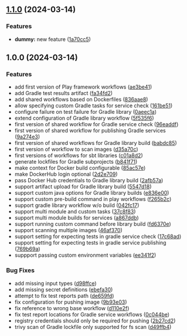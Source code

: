 ## [1.1.0](https://github.com/stempler/gha-workflows/compare/v1.0.0...v1.1.0) (2024-03-14)


### Features

* **dummy:** new feature ([1a70cc5](https://github.com/stempler/gha-workflows/commit/1a70cc54419ee8a724b698bcaddd9c613ba68180))

## 1.0.0 (2024-03-14)


### Features

* add first version of Play framework workflows ([ae3be41](https://github.com/stempler/gha-workflows/commit/ae3be414b473969c1727ea48b619bfc449c0a333))
* add Gradle test results artifact ([fa34fd2](https://github.com/stempler/gha-workflows/commit/fa34fd2f48d957c435357c3a1363f79d391c7779))
* add shared workflows based on Dockerfiles ([836aae8](https://github.com/stempler/gha-workflows/commit/836aae8ee064bcf44ffbce2de51f7130010ce236))
* allow specifying custom Gradle tasks for service check ([161be51](https://github.com/stempler/gha-workflows/commit/161be51606b0bc1fea5efaf366dde3ff86106e82))
* configure failure on test failure for Gradle library ([0aeec1a](https://github.com/stempler/gha-workflows/commit/0aeec1a62f9edc5b193e521a77df60cef67d57f7))
* extend configuration of Gradle library workflow ([5f535f6](https://github.com/stempler/gha-workflows/commit/5f535f66c4bd31fdbe5cbf927aead441e84888ee))
* first version of shared workflow for Gradle service check ([96eaddf](https://github.com/stempler/gha-workflows/commit/96eaddf95b1a0f432c299c3ff298aded0805f81e))
* first version of shared workflow for publishing Gradle services ([9a274e3](https://github.com/stempler/gha-workflows/commit/9a274e3b9d1c1f172449e8b221d99332ca1e72eb))
* first version of shared workflows for Gradle library build ([babdc85](https://github.com/stempler/gha-workflows/commit/babdc85c68aa60fbcc4110468933dcbbf95d9b94))
* first version of workflow to scan images ([d35a70c](https://github.com/stempler/gha-workflows/commit/d35a70c8df97d80a0f32e93e2c7296485bcf985f))
* first versions of workflows for sbt libraries ([c01a8d2](https://github.com/stempler/gha-workflows/commit/c01a8d2d36a2ecee3641a35879545564550050f4))
* generate lockfiles for Gradle subprojects ([b841f71](https://github.com/stempler/gha-workflows/commit/b841f7180f42cb9fcee30a45d550c2dcb55ac706))
* make context for Docker build configurable ([85ac57e](https://github.com/stempler/gha-workflows/commit/85ac57e239e40b0ea7399f689aa59a49a9d5c44f))
* make DockerHub login optional ([2d2e709](https://github.com/stempler/gha-workflows/commit/2d2e7091e407a675e81f8e83c69c77b40a941d3a))
* pass Docker Hub credentials to Gradle library build ([2afb57a](https://github.com/stempler/gha-workflows/commit/2afb57af641186a99cd4d65541daf225d2886cd8))
* support artifact upload for Gradle library build ([5547d18](https://github.com/stempler/gha-workflows/commit/5547d18e4c4a20ccf7b93a48d044fdf33a55c287))
* support custom java options for Gradle library builds ([e836e00](https://github.com/stempler/gha-workflows/commit/e836e00f801902d96bc07219b93d60e1a91abed8))
* support custom pre-build command in play workflows ([f265b2c](https://github.com/stempler/gha-workflows/commit/f265b2c33a00307416be2e70191580306b745b63))
* support gradle library workflow w/o build ([042fc17](https://github.com/stempler/gha-workflows/commit/042fc173c7cb12e61b977f24f12180295cb05e4e))
* support multi module and custom tasks ([37c8f83](https://github.com/stempler/gha-workflows/commit/37c8f8320ff3b8a4858b86f841636a7d677d245b))
* support multi module builds for services ([a867ddb](https://github.com/stempler/gha-workflows/commit/a867ddbb5c5922133bffc7068842ecfbf19f6cfe))
* support running custom command before library build ([fd6370e](https://github.com/stempler/gha-workflows/commit/fd6370e8acc38b1fd7b428e39fbadab2fabc6673))
* support scanning multiple images ([46af370](https://github.com/stempler/gha-workflows/commit/46af37020d5e9b0ce024ce30a27edfde905b60b7))
* support setting for expecting tests in gradle service check ([17c68ad](https://github.com/stempler/gha-workflows/commit/17c68ad5d19381cf35deff1855424baeb152529f))
* support setting for expecting tests in gradle service publishing ([769b69a](https://github.com/stempler/gha-workflows/commit/769b69aa83a0e6003625cdab7588d86cc6c8967d))
* suppport passing custom environment variables ([ee341f2](https://github.com/stempler/gha-workflows/commit/ee341f2b8f03e8d7d70c94d96a7e4e6372ffe138))


### Bug Fixes

* add missing input types ([d98ffce](https://github.com/stempler/gha-workflows/commit/d98ffce2e5f501c07162a0c36cfafe6aaa842759))
* add missing secret definitions ([ebefa30](https://github.com/stempler/gha-workflows/commit/ebefa305759ee523eee89423fa51a68b4539ea07))
* attempt to fix test reports path ([de659fd](https://github.com/stempler/gha-workflows/commit/de659fdbf38e35e71ef3e1459fb2ccb54c4bef3d))
* fix configuration for pushing image ([9b93e03](https://github.com/stempler/gha-workflows/commit/9b93e030fc1b4a339cacd8be2ff0d8dd5b076677))
* fix reference to wrong base workflow ([d110e2f](https://github.com/stempler/gha-workflows/commit/d110e2ff0307f9718d2e122075de9320018bb831))
* fix test report locations for Gradle service workflows ([0c044be](https://github.com/stempler/gha-workflows/commit/0c044be912a48f84d668e193f7c2cb67a1c39fe0))
* registry credentials should only be required for pushing ([2b27cd2](https://github.com/stempler/gha-workflows/commit/2b27cd27af5d08ebf4ec5dd7733229711f948566))
* trivy scan of Gradle lockfile only supported for fs scan ([d49ffb4](https://github.com/stempler/gha-workflows/commit/d49ffb40fc69c17e59d47764cdf3ff11c14e0adf))

